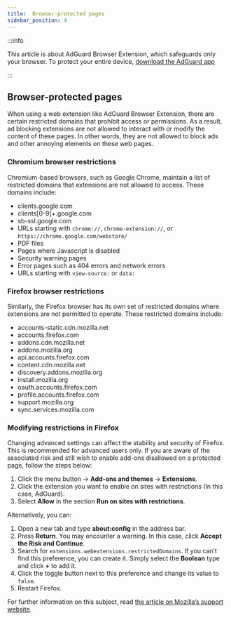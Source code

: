 ```yaml
---
title:  Browser-protected pages
sidebar_position: 4
---
```


:::info

This article is about AdGuard Browser Extension, which safeguards only your browser. To protect your entire device, [download the AdGuard app](https://adguard.com/download.html?auto=true)

:::

## Browser-protected pages

When using a web extension like AdGuard Browser Extension, there are certain restricted domains that prohibit access or permissions. As a result, ad blocking extensions are not allowed to interact with or modify the content of these pages. In other words, they are not allowed to block ads and other annoying elements on these web pages.

### Chromium browser restrictions

Chromium-based browsers, such as Google Chrome, maintain a list of restricted domains that extensions are not allowed to access. These domains include:

* clients.google.com
* clients[0-9]+.google.com
* sb-ssl.google.com
* URLs starting with `chrome://`, `chrome-extension://`, or `https://chrome.google.com/webstore/`
* PDF files
* Pages where Javascript is disabled
* Security warning pages
* Error pages such as 404 errors and network errors
* URLs starting with `view-source:` or `data:`

### Firefox browser restrictions

Similarly, the Firefox browser has its own set of restricted domains where extensions are not permitted to operate. These restricted domains include:

* accounts-static.cdn.mozilla.net
* accounts.firefox.com
* addons.cdn.mozilla.net
* addons.mozilla.org
* api.accounts.firefox.com
* content.cdn.mozilla.net
* discovery.addons.mozilla.org
* install.mozilla.org
* oauth.accounts.firefox.com
* profile.accounts.firefox.com
* support.mozilla.org
* sync.services.mozilla.com

### Modifying restrictions in Firefox

Changing advanced settings can affect the stability and security of Firefox. This is recommended for advanced users only. If you are aware of the associated risk and still wish to enable add-ons disallowed on a protected page, follow the steps below:

1. Click the menu button → **Add-ons and themes** → **Extensions**.
2. Click the extension you want to enable on sites with restrictions (In this case, AdGuard).
3. Select **Allow** in the section **Run on sites with restrictions**.

Alternatively, you can:

1. Open a new tab and type **about:config** in the address bar.
2. Press **Return**. You may encounter a warning. In this case, click **Accept the Risk and Continue**.
3. Search for `extensions.webextensions.restrictedDomains`. If you can’t find this preference, you can create it. Simply select the **Boolean** type and click **+** to add it.
4. Click the toggle button next to this preference and change its value to `false`.
5. Restart Firefox.

For further information on this subject, read [the article on Mozilla’s support website](https://mzl.la/3POXoWi).
